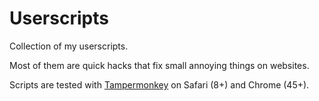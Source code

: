 # Userscripts

Collection of my userscripts.

Most of them are quick hacks that fix small annoying things on websites.

Scripts are tested with [Tampermonkey](https://tampermonkey.net/) on Safari (8+) and Chrome (45+).
